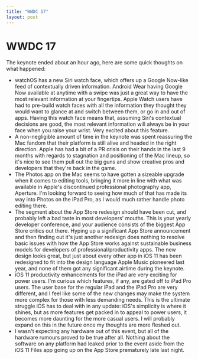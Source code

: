 ```yaml
---
title: "WWDC 17"
layout: post
---
```


# WWDC 17

The keynote ended about an hour ago, here are some quick thoughts on what happened:

* watchOS has a new Siri watch face, which offers up a Google Now-like feed of contextually driven information. Android Wear having Google Now available at anytime with a swipe was just a great way to have the most relevant information at your fingertips. Apple Watch users have had to pre-build watch faces with all the information they thought they would want to glance at and switch between them, or go in and out of apps. Having this watch face means that, assuming Siri's contextual decisions are good, the most relevant information will always be in your face when you raise your wrist. Very excited about this feature.
* A non-negligible amount of time in the keynote was spent reassuring the Mac fandom that their platform is still alive and headed in the right direction. Apple has had a bit of a PR crisis on their hands in the last 9 months with regards to stagnation and positioning of the Mac lineup, so it's nice to see them pull out the big guns and show creative pros and developers that they're back in the game.
* The Photos app on the Mac seems to have gotten a sizeable upgrade when it comes to editing tools, bringing it more in line with what was available in Apple's discontinued professional photography app, Aperture. I'm looking forward to seeing how much of that has made its way into Photos on the iPad Pro, as I would much rather handle photo editing there.
* The segment about the App Store redesign should have been cut, and probably left a bad taste in most developers' mouths. This is your yearly developer conference, and your audience consists of the biggest App Store critics out there. Hyping up a significant App Store announcement and then finding out it's just another redesign does nothing to resolve basic issues with how the App Store works against sustainable business models for developers of professional/productivity apps. The new design looks great, but just about every other app in iOS 11 has been redesigned to fit into the design language Apple Music pioneered last year, and none of them got any significant airtime during the keynote.
* iOS 11 productivity enhancements for the iPad are very exciting for power users. I'm curious which features, if any, are gated off to iPad Pro users. The user base for the regular iPad and the iPad Pro are very different, and I feel like some of the new changes may make the system more complex for those with less demanding needs. This is the ultimate struggle iOS has to deal with in any update: iOS's simplicity is where it shines, but as more features get packed in to appeal to power users, it becomes more daunting for the more casual users. I will probably expand on this in the future once my thoughts are more fleshed out.
* I wasn't expecting any hardware out of this event, but all of the hardware rumours proved to be true after all. Nothing about the software on any platform had leaked prior to the event aside from the iOS 11 Files app going up on the App Store prematurely late last night.